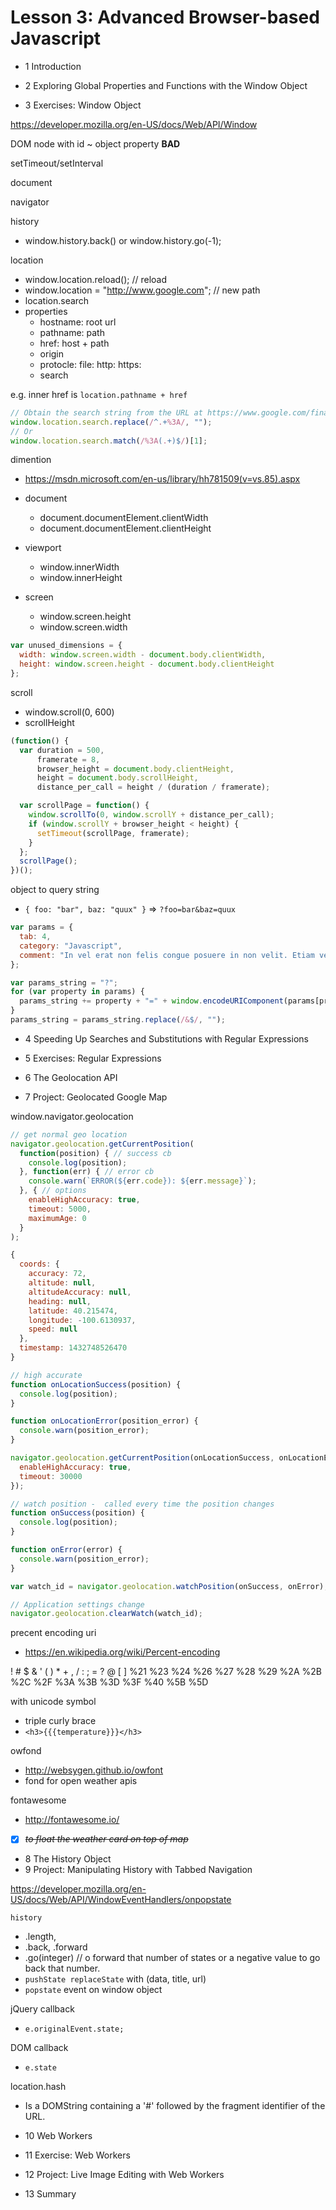 Lesson 3: Advanced Browser-based Javascript
================================================

- 1	Introduction


- 2	Exploring Global Properties and Functions with the Window Object
- 3	Exercises: Window Object

https://developer.mozilla.org/en-US/docs/Web/API/Window

DOM node with id ~  object property **BAD**

setTimeout/setInterval

document 

navigator

history
- window.history.back() or window.history.go(-1);


location
- window.location.reload(); // reload
- window.location = "http://www.google.com"; //  new path
- location.search
- properties
  - hostname: root url
  - pathname: path
  - href: host + path
  - origin
  - protocle: file: http: https:
  - search

e.g.
inner href is `location.pathname + href`


```js
// Obtain the search string from the URL at https://www.google.com/finance?q=NASDAQ%3AAAPL and pull out the stock symbol ("AAPL").
window.location.search.replace(/^.+%3A/, "");
// Or
window.location.search.match(/%3A(.+)$/)[1];
```


dimention 
- https://msdn.microsoft.com/en-us/library/hh781509(v=vs.85).aspx

- document
  - document.documentElement.clientWidth
  - document.documentElement.clientHeight
- viewport
  - window.innerWidth
  - window.innerHeight
- screen  
  - window.screen.height
  - window.screen.width


```js
var unused_dimensions = {
  width: window.screen.width - document.body.clientWidth,
  height: window.screen.height - document.body.clientHeight
};
```

scroll
  - window.scroll(0, 600)
  - scrollHeight

```js
(function() {
  var duration = 500,
      framerate = 8,
      browser_height = document.body.clientHeight,
      height = document.body.scrollHeight,
      distance_per_call = height / (duration / framerate);

  var scrollPage = function() {
    window.scrollTo(0, window.scrollY + distance_per_call);
    if (window.scrollY + browser_height < height) {
      setTimeout(scrollPage, framerate);
    }
  };
  scrollPage();
})();
```

object to query string
- `{ foo: "bar", baz: "quux" }` =>  `?foo=bar&baz=quux`

```js
var params = {
  tab: 4,
  category: "Javascript",
  comment: "In vel erat non felis congue posuere in non velit. Etiam venenatis tincidunt metus et feugiat. Morbi vehicula malesuada nulla vel&oops= faucibus. Interdum et malesuada fames ac ante ipsum primis in faucibus. Mauris faucibus efficitur diam, in pellentesque urna consequat at."
};

var params_string = "?";
for (var property in params) {
  params_string += property + "=" + window.encodeURIComponent(params[property]) + "&";
}
params_string = params_string.replace(/&$/, "");
```


- 4	Speeding Up Searches and Substitutions with Regular Expressions
- 5	Exercises: Regular Expressions


- 6	The Geolocation API
- 7	Project: Geolocated Google Map

window.navigator.geolocation

```js
// get normal geo location
navigator.geolocation.getCurrentPosition(
  function(position) { // success cb
    console.log(position);
  }, function(err) { // error cb
    console.warn(`ERROR(${err.code}): ${err.message}`);
  }, { // options
    enableHighAccuracy: true,
    timeout: 5000,
    maximumAge: 0
  }
);

{
  coords: {
    accuracy: 72,
    altitude: null,
    altitudeAccuracy: null,
    heading: null,
    latitude: 40.215474,
    longitude: -100.6130937,
    speed: null
  },
  timestamp: 1432748526470
}  
```

```js
// high accurate
function onLocationSuccess(position) {
  console.log(position);
}

function onLocationError(position_error) {
  console.warn(position_error);
}

navigator.geolocation.getCurrentPosition(onLocationSuccess, onLocationError, {
  enableHighAccuracy: true,
  timeout: 30000
});
```

```js
// watch position -  called every time the position changes
function onSuccess(position) {
  console.log(position);
}

function onError(error) {
  console.warn(position_error);
}

var watch_id = navigator.geolocation.watchPosition(onSuccess, onError);

// Application settings change
navigator.geolocation.clearWatch(watch_id);
```

precent encoding uri
- https://en.wikipedia.org/wiki/Percent-encoding

!	#	$	&	'	(	)	*	+	,	/	:	;	=	?	@	[	]
%21	%23	%24	%26	%27	%28	%29	%2A	%2B	%2C	%2F	%3A	%3B	%3D	%3F	%40	%5B	%5D


with unicode symbol
- triple curly brace
- `<h3>{{{temperature}}}</h3>`

owfond
- http://websygen.github.io/owfont
- fond for open weather apis

fontawesome
- http://fontawesome.io/

- [X] ~~*to float the weather card on top of map*~~

- 8	The History Object
- 9	Project: Manipulating History with Tabbed Navigation

https://developer.mozilla.org/en-US/docs/Web/API/WindowEventHandlers/onpopstate

`history`
- .length, 
- .back, .forward
- .go(integer) // o forward that number of states or a negative value to go back that number.
- `pushState replaceState` with (data, title, url)
- `popstate` event on window object

jQuery callback 
- `e.originalEvent.state;`

DOM callback 
- `e.state`

location.hash
- Is a DOMString containing a '#' followed by the fragment identifier of the URL.

- 10	Web Workers
- 11	Exercise: Web Workers


- 12	Project: Live Image Editing with Web Workers


- 13	Summary

